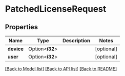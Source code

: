 # PatchedLicenseRequest

## Properties

Name | Type | Description | Notes
------------ | ------------- | ------------- | -------------
**device** | Option<**i32**> |  | [optional]
**user** | Option<**i32**> |  | [optional]

[[Back to Model list]](../README.md#documentation-for-models) [[Back to API list]](../README.md#documentation-for-api-endpoints) [[Back to README]](../README.md)


